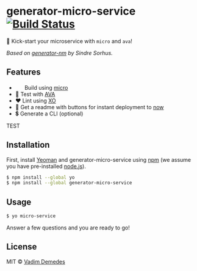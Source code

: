 # generator-micro-service [![Build Status](https://travis-ci.org/vadimdemedes/generator-micro-service.svg?branch=master)](https://travis-ci.org/vadimdemedes/generator-micro-service)

🚀 Kick-start your microservice with `micro` and `ava`!

*Based on [generator-nm](https://github.com/sindresorhus/generator-nm) by Sindre Sorhus.*

## Features

- <img src="https://cdn.rawgit.com/zeit/art/master/micro/logo-vector.svg" width="16">&nbsp; Build using [micro](https://github.com/zeit/micro)
- 🚀 Test with [AVA](https://ava.li)
- ❤️ Lint using [XO](https://github.com/sindresorhus/xo)
- 📜 Get a readme with buttons for instant deployment to [now](https://zeit.co/now)
- 💲 Generate a CLI (optional)


TEST


## Installation

First, install [Yeoman](http://yeoman.io) and generator-micro-service using [npm](https://www.npmjs.com/) (we assume you have pre-installed [node.js](https://nodejs.org/)).

```bash
$ npm install --global yo
$ npm install --global generator-micro-service
```


## Usage

```bash
$ yo micro-service
```

Answer a few questions and you are ready to go!


## License

MIT © [Vadim Demedes](https://vadimdemedes.com)
